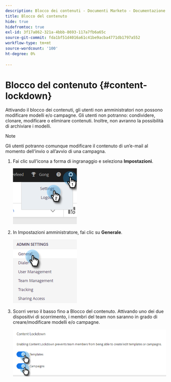 ```yaml
---
description: Blocco dei contenuti - Documenti Marketo - Documentazione del prodotto
title: Blocco del contenuto
hide: true
hidefromtoc: true
exl-id: 3f17a862-321a-4bbb-8693-117a7fb6a65c
source-git-commit: fda1bf51d4016a61c41be9acba4771db1797a552
workflow-type: tm+mt
source-wordcount: '100'
ht-degree: 0%

---
```


# Blocco del contenuto {#content-lockdown}

Attivando il blocco dei contenuti, gli utenti non amministratori non possono modificare modelli e/o campagne. Gli utenti non potranno: condividere, clonare, modificare o eliminare contenuti. Inoltre, non avranno la possibilità di archiviare i modelli.

>[!NOTE]
>
>Gli utenti potranno comunque modificare il contenuto di un’e-mail al momento dell’invio o all’avvio di una campagna.

1. Fai clic sull’icona a forma di ingranaggio e seleziona **Impostazioni**.

   ![](assets/content-lockdown-1.png)

1. In Impostazioni amministratore, fai clic su **Generale**.

   ![](assets/content-lockdown-2.png)

1. Scorri verso il basso fino a Blocco del contenuto. Attivando uno dei due dispositivi di scorrimento, i membri del team non saranno in grado di creare/modificare modelli e/o campagne.

   ![](assets/content-lockdown-3.png)
